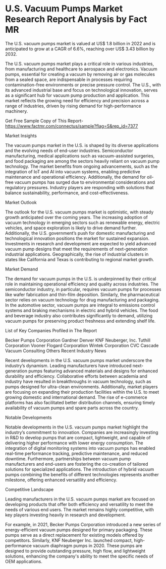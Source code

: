 # U.S. Vacuum Pumps Market Research Report Analysis by Fact MR

The U.S. vacuum pumps market is valued at US$ 1.8 billion in 2022 and is anticipated to grow at a CAGR of 6.6%, reaching over US$ 3.43 billion by 2032.

The U.S. vacuum pumps market plays a critical role in various industries, from manufacturing and healthcare to aerospace and electronics. Vacuum pumps, essential for creating a vacuum by removing air or gas molecules from a sealed space, are indispensable in processes requiring contamination-free environments or precise pressure control. The U.S., with its advanced industrial base and focus on technological innovation, serves as a significant hub for vacuum pump production and application. This market reflects the growing need for efficiency and precision across a range of industries, driven by rising demand for high-performance machinery.

Get Free Sample Copy of This Report-https://www.factmr.com/connectus/sample?flag=S&rep_id=7377

Market Insights

The vacuum pumps market in the U.S. is shaped by its diverse applications and the evolving needs of end-user industries. Semiconductor manufacturing, medical applications such as vacuum-assisted surgeries, and food packaging are among the sectors heavily reliant on vacuum pump technology. The market benefits from ongoing advancements, such as the integration of IoT and AI into vacuum systems, enabling predictive maintenance and operational efficiency. Additionally, the demand for oil-free vacuum pumps has surged due to environmental considerations and regulatory pressures. Industry players are responding with solutions that balance sustainability, performance, and cost-effectiveness.

Market Outlook

The outlook for the U.S. vacuum pumps market is optimistic, with steady growth anticipated over the coming years. The increasing adoption of vacuum technology in emerging sectors such as renewable energy, electric vehicles, and space exploration is likely to drive demand further. Additionally, the U.S. government’s push for domestic manufacturing and technological innovation positions the market for sustained expansion. Investments in research and development are expected to yield advanced vacuum pump designs that meet the requirements of next-generation industrial applications. Geographically, the rise of industrial clusters in states like California and Texas is contributing to regional market growth.

Market Demand

The demand for vacuum pumps in the U.S. is underpinned by their critical role in maintaining operational efficiency and quality across industries. The semiconductor industry, in particular, requires vacuum pumps for processes like wafer fabrication and thin-film deposition. Similarly, the pharmaceutical sector relies on vacuum technology for drug manufacturing and packaging. In the automotive sector, vacuum pumps are integral to emissions control systems and braking mechanisms in electric and hybrid vehicles. The food and beverage industry also contributes significantly to demand, utilizing vacuum pumps for preserving product freshness and extending shelf life.

List of Key Companies Profiled in The Report

Becker Pumps Corporation
Gardner Denver
KNF Neuberger, Inc.
Tuthill Corporation
Vooner Flogard Corporation
Wintek Corporation
CVC Cascade Vacuum Consulting
Others
Recent Industry News

Recent developments in the U.S. vacuum pumps market underscore the industry’s dynamism. Leading manufacturers have introduced next-generation pumps featuring advanced materials and designs for enhanced durability and efficiency. Collaborative efforts between academia and industry have resulted in breakthroughs in vacuum technology, such as pumps designed for ultra-clean environments. Additionally, market players are focusing on expanding their production facilities within the U.S. to meet growing domestic and international demand. The rise of e-commerce platforms has also facilitated better distribution channels, ensuring timely availability of vacuum pumps and spare parts across the country.

Notable Developments

Notable developments in the U.S. vacuum pumps market highlight the industry’s commitment to innovation. Companies are increasingly investing in R&D to develop pumps that are compact, lightweight, and capable of delivering higher performance with lower energy consumption. The integration of digital monitoring systems into vacuum pumps has enabled real-time performance tracking, predictive maintenance, and reduced downtime. Furthermore, partnerships between vacuum pump manufacturers and end-users are fostering the co-creation of tailored solutions for specialized applications. The introduction of hybrid vacuum pumps combining the benefits of different technologies represents another milestone, offering enhanced versatility and efficiency.

Competitive Landscape

Leading manufacturers in the U.S. vacuum pumps market are focused on developing products that offer both efficiency and versatility to meet the needs of various end users. The market remains highly competitive, with key players investing heavily in research and development.

For example, in 2021, Becker Pumps Corporation introduced a new series of energy-efficient vacuum pumps designed for primary packaging. These pumps serve as a direct replacement for existing models offered by competitors. Similarly, KNF Neuberger Inc. launched compact, high-performance vacuum diaphragm pumps in 2020. These pumps are designed to provide outstanding pressure, high flow, and lightweight solutions, enhancing the company's ability to meet the specific needs of OEM applications.
